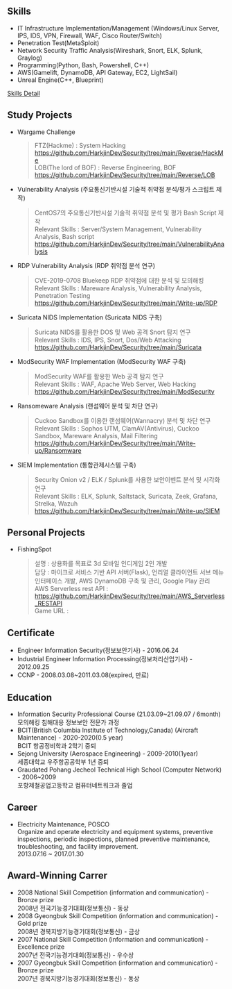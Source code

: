 ## Skills 

- IT Infrastructure Implementation/Management (Windows/Linux Server, IPS, IDS, VPN, Firewall, WAF, Cisco Router/Switch)
- Penetration Test(MetaSploit)
- Network Security Traffic Analysis(Wireshark, Snort, ELK, Splunk, Graylog)
- Programming(Python, Bash, Powershell, C++)
- AWS(Gamelift, DynamoDB, API Gateway, EC2, LightSail)
- Unreal Engine(C++, Blueprint)

[Skills Detail](https://github.com/HarkjinDev/HarkjinDev/blob/main/skills.md)

## Study Projects
- Wargame Challenge   
  > FTZ(Hackme) : System Hacking  
  > https://github.com/HarkjinDev/Security/tree/main/Reverse/HackMe   
  > LOB(The lord of BOF) : Reverse Engineering, BOF   
  > https://github.com/HarkjinDev/Security/tree/main/Reverse/LOB
  
- Vulnerability Analysis (주요통신기반시설 기술적 취약점 분석/평가 스크립트 제작)   
  > CentOS7의 주요통신기반시설 기술적 취약점 분석 및 평가 Bash Script 제작   
  > Relevant Skills : Server/System Management, Vulnerability Analysis, Bash script
  > https://github.com/HarkjinDev/Security/tree/main/VulnerabilityAnalysis
  
- RDP Vulnerability Analysis (RDP 취약점 분석 연구)   
  > CVE-2019-0708 Bluekeep RDP 취약점에 대한 분석 및 모의해킹   
  > Relevant Skills : Mareware Analysis, Vulnerability Analysis, Penetration Testing
  > https://github.com/HarkjinDev/Security/tree/main/Write-up/RDP
  
- Suricata NIDS Implementation (Suricata NIDS 구축)   
  > Suricata NIDS를 활용한 DOS 및 Web 공격 Snort 탐지 연구   
  > Relevant Skills : IDS, IPS, Snort, Dos/Web Attacking   
  > https://github.com/HarkjinDev/Security/tree/main/Suricata
  
- ModSecurity WAF Implementation (ModSecurity WAF 구축)   
  > ModSecurity WAF를 활용한 Web 공격 탐지 연구   
  > Relevant Skills : WAF, Apache Web Server, Web Hacking   
  > https://github.com/HarkjinDev/Security/tree/main/ModSecurity
  
- Ransomeware Analysis (랜섬웨어 분석 및 차단 연구)   
  > Cuckoo Sandbox를 이용한 랜섬웨어(Wannacry) 분석 및 차단 연구   
  > Relevant Skills : Sophos UTM, ClamAV(Antivirus), Cuckoo Sandbox, Mareware Analysis, Mail Filtering
  > https://github.com/HarkjinDev/Security/tree/main/Write-up/Ransomware
  
- SIEM Implementation (통합관제시스템 구축)     
  > Security Onion v2 / ELK / Splunk를 사용한 보안이벤트 분석 및 시각화 연구   
  > Relevant Skills : ELK, Splunk, Saltstack, Suricata, Zeek, Grafana, Strelka, Wazuh
  > https://github.com/HarkjinDev/Security/tree/main/Write-up/SIEM

## Personal Projects
- FishingSpot 
  > 설명 : 상용화를 목표로 3d 모바일 인디게임 2인 개발   
  > 담당 : 마이크로 서비스 기반 API 서버(Flask), 언리얼 클라이언트 서브 메뉴 인터페이스 개발, AWS DynamoDB 구축 및 관리, Google Play 관리   
  > AWS Serverless rest API : https://github.com/HarkjinDev/Security/tree/main/AWS_Serverless_RESTAPI   
  > Game URL : 

## Certificate
- Engineer Information Security(정보보안기사) - 2016.06.24
- Industrial Engineer Information Processing(정보처리산업기사) - 2012.09.25
- CCNP - 2008.03.08~2011.03.08(expired, 만료)

## Education
- Information Security Professional Course (21.03.09~21.09.07 / 6month)   
  모의해킹 침해대응 정보보안 전문가 과정
- BCIT(British Columbia Institute of Technology,Canada) (Aircraft Maintenance) - 2020-2020(0.5 year)   
  BCIT 항공정비학과 2학기 중퇴
- Sejong University (Aerospace Engineering) - 2009-2010(1year)   
  세종대학교 우주항공공학부 1년 중퇴
- Graudated Pohang Jecheol Technical High School (Computer Network) - 2006~2009   
  포항제철공업고등학교 컴퓨터네트워크과 졸업 

## Career
- Electricity Maintenance, POSCO   
  Organize and operate electricity and equipment systems, preventive inspections, periodic inspections, planned preventive maintenance, troubleshooting, and facility improvement.   
  2013.07.16 ~ 2017.01.30

## Award-Winning Carrer
- 2008 National Skill Competition (information and communication) - Bronze prize   
  2008년 전국기능경기대회(정보통신) - 동상
- 2008 Gyeongbuk Skill Competition (information and communication) - Gold prize   
  2008년 경북지방기능경기대회(정보통신) - 금상
- 2007 National Skill Competition (information and communication) - Excellence prize   
  2007년 전국기능경기대회(정보통신) - 우수상
- 2007 Gyeongbuk Skill Competition (information and communication) - Bronze prize   
  2007년 경북지방기능경기대회(정보통신) - 동상


